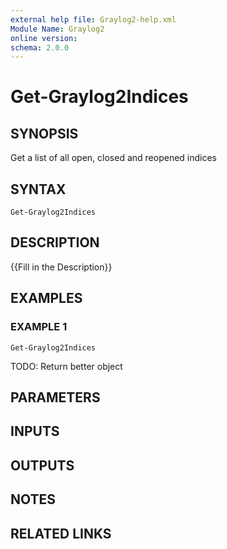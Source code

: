 ```yaml
---
external help file: Graylog2-help.xml
Module Name: Graylog2
online version:
schema: 2.0.0
---
```


# Get-Graylog2Indices

## SYNOPSIS
Get a list of all open, closed and reopened indices

## SYNTAX

```
Get-Graylog2Indices
```

## DESCRIPTION
{{Fill in the Description}}

## EXAMPLES

### EXAMPLE 1
```
Get-Graylog2Indices
```

TODO: Return better object

## PARAMETERS

## INPUTS

## OUTPUTS

## NOTES

## RELATED LINKS
